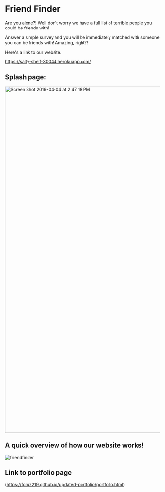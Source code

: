 # Friend Finder
Are you alone?! Well don't worry we have a full list of terrible people you could be friends with!

Answer a simple survey and you will be immediately matched with someone you can be friends with! Amazing, right?!

Here's a link to our website.

https://salty-shelf-30044.herokuapp.com/

## Splash page:

<img width="1127" alt="Screen Shot 2019-04-04 at 2 47 18 PM" src="https://user-images.githubusercontent.com/20998910/55581024-e6bc9c80-56e9-11e9-861d-72646f6b6bd4.png">

## A quick overview of how our website works!

![friendfinder](https://user-images.githubusercontent.com/20998910/55581178-33a07300-56ea-11e9-8c8a-847d414948c2.gif)

## Link to portfolio page

(https://fcruz219.github.io/updated-portfolio/portfolio.html)
